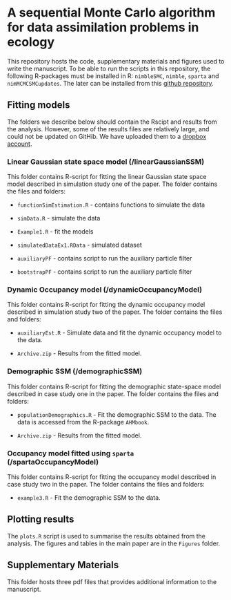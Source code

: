 # A sequential Monte Carlo algorithm for data assimilation problems in ecology

This repository hosts the code, supplementary materials and figures used to write the manuscript. To be able to run the scripts in this repository, the following R-packages must be installed in R: `nimbleSMC`, `nimble`, `sparta` and `nimMCMCSMCupdates`. The later can be installed from this [github repository](https://github.com/Peprah94/nimMCMCSMCupdates).

## Fitting models

The folders we describe below should contain the Rscipt and results from the analysis. However, some of the results files are relatively large, and could not be updated on GitHib. We have uploaded them to a [dropbox account](https://www.dropbox.com/scl/fo/27ha5bb7zbb5djabxjdsp/h?rlkey=jhdut9lrdxapmg6r73ksm0dc0&dl=0). 


### Linear Gaussian state space model (/linearGaussianSSM)

This folder contains R-script for fitting the linear Gaussian state space model described in simulation study one of the paper. The folder contains the files and folders: 

* `functionSimEstimation.R` - contains functions to simulate the data

* `simData.R` - simulate the data

* `Example1.R` - fit the models

* `simulatedDataEx1.RData` - simulated dataset

* `auxiliaryPF` - contains script to run the auxiliary particle filter

* `bootstrapPF` - contains script to run the auxiliary particle filter

### Dynamic Occupancy model (/dynamicOccupancyModel)

This folder contains R-script for fitting the dynamic occupancy model described in simulation study two of the paper. The folder contains the files and folders: 

* `auxiliaryEst.R` - Simulate data and fit the dynamic occupancy model to the data.

* `Archive.zip` - Results from the fitted model.

### Demographic SSM (/demographicSSM)

This folder contains R-script for fitting the demographic state-space model described in case study one in the paper. The folder contains the files and folders: 

* `populationDemographics.R` - Fit the demographic SSM to the data. The data is accessed from the R-package `AHMbook`.

* `Archive.zip` - Results from the fitted model.

### Occupancy model fitted using `sparta` (/spartaOccupancyModel)

This folder contains R-script for fitting the occupancy model described in case study two in the paper. The folder contains the files and folders: 

* `example3.R` - Fit the demographic SSM to the data. 

## Plotting results

The `plots.R` script is used to summarise the results obtained from the analysis. The figures and tables in the main paper are in the `Figures` folder.

## Supplementary Materials

This folder hosts three pdf files that provides additional information to the manuscript.


